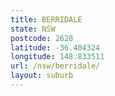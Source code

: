 ```yaml
---
title: BERRIDALE
state: NSW
postcode: 2628
latitude: -36.404324
longitude: 148.833511
url: /nsw/berridale/
layout: suburb
---
```

